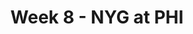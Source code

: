 ---
layout: game
title: Week 8 - NYG at PHI
season: 2013
game_id: 2013_08_NYG_PHI
away_team: NYG
home_team: PHI
---